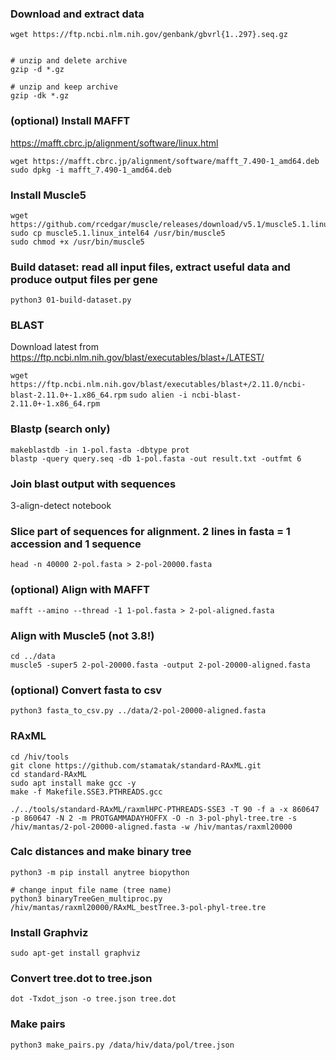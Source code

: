 ### Download and extract data
```
wget https://ftp.ncbi.nlm.nih.gov/genbank/gbvrl{1..297}.seq.gz


# unzip and delete archive
gzip -d *.gz

# unzip and keep archive
gzip -dk *.gz
```

### (optional) Install MAFFT
https://mafft.cbrc.jp/alignment/software/linux.html

```
wget https://mafft.cbrc.jp/alignment/software/mafft_7.490-1_amd64.deb
sudo dpkg -i mafft_7.490-1_amd64.deb
```

### Install Muscle5

```
wget https://github.com/rcedgar/muscle/releases/download/v5.1/muscle5.1.linux_intel64
sudo cp muscle5.1.linux_intel64 /usr/bin/muscle5
sudo chmod +x /usr/bin/muscle5
```

### Build dataset: read all input files, extract useful data and produce output files per gene
```
python3 01-build-dataset.py
```

### BLAST

Download latest from https://ftp.ncbi.nlm.nih.gov/blast/executables/blast+/LATEST/ 

`wget https://ftp.ncbi.nlm.nih.gov/blast/executables/blast+/2.11.0/ncbi-blast-2.11.0+-1.x86_64.rpm`
`sudo alien -i ncbi-blast-2.11.0+-1.x86_64.rpm`

### Blastp (search only)
```
makeblastdb -in 1-pol.fasta -dbtype prot
blastp -query query.seq -db 1-pol.fasta -out result.txt -outfmt 6
```

### Join blast output with sequences
3-align-detect notebook


### Slice part of sequences for alignment. 2 lines in fasta = 1 accession and 1 sequence
```
head -n 40000 2-pol.fasta > 2-pol-20000.fasta
```

### (optional) Align with MAFFT
```
mafft --amino --thread -1 1-pol.fasta > 2-pol-aligned.fasta
```

### Align with Muscle5 (not 3.8!)
```
cd ../data
muscle5 -super5 2-pol-20000.fasta -output 2-pol-20000-aligned.fasta 
```

### (optional) Convert fasta to csv
```
python3 fasta_to_csv.py ../data/2-pol-20000-aligned.fasta
```


### RAxML
```
cd /hiv/tools
git clone https://github.com/stamatak/standard-RAxML.git
cd standard-RAxML
sudo apt install make gcc -y
make -f Makefile.SSE3.PTHREADS.gcc

./../tools/standard-RAxML/raxmlHPC-PTHREADS-SSE3 -T 90 -f a -x 860647 -p 860647 -N 2 -m PROTGAMMADAYHOFFX -O -n 3-pol-phyl-tree.tre -s /hiv/mantas/2-pol-20000-aligned.fasta -w /hiv/mantas/raxml20000

```

### Calc distances and make binary tree
```
python3 -m pip install anytree biopython

# change input file name (tree name)
python3 binaryTreeGen_multiproc.py /hiv/mantas/raxml20000/RAxML_bestTree.3-pol-phyl-tree.tre

```

### Install Graphviz
```
sudo apt-get install graphviz 
```

### Convert tree.dot to tree.json
```
dot -Txdot_json -o tree.json tree.dot
```

### Make pairs
```
python3 make_pairs.py /data/hiv/data/pol/tree.json
```